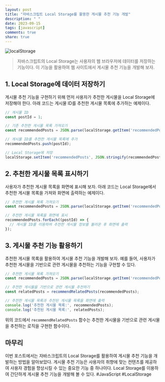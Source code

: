 ```yaml
---
layout: post
title: "자바스크립트 Local Storage를 활용한 게시물 추천 기능 개발"
description: " "
date: 2023-09-15
tags: [javascript]
comments: true
share: true
---
```


![localStorage](https://example.com/localstorage.png)

> 자바스크립트의 Local Storage는 사용자의 웹 브라우저에 데이터를 저장하는 기능이다. 이 기능을 활용하여 웹 사이트에서 게시물 추천 기능을 개발해 보자.

## 1. Local Storage에 데이터 저장하기 ##

게시물 추천 기능을 구현하기 위해 먼저 사용자가 추천한 게시물을 Local Storage에 저장해야 한다. 아래 코드는 게시물 ID를 추천한 게시물 목록에 추가하는 예제이다.

```javascript
// 게시물 ID
const postId = 1;

// 기존 추천한 게시물 목록 가져오기
const recommendedPosts = JSON.parse(localStorage.getItem('recommendedPosts')) || [];

// 게시물 ID를 추천한 게시물 목록에 추가
recommendedPosts.push(postId);

// Local Storage에 저장
localStorage.setItem('recommendedPosts', JSON.stringify(recommendedPosts));
```

## 2. 추천한 게시물 목록 표시하기 ##

사용자가 추천한 게시물 목록을 화면에 표시해 보자. 아래 코드는 Local Storage에서 추천한 게시물 목록을 가져와 화면에 출력하는 예제이다.

```javascript
// 추천한 게시물 목록 가져오기
const recommendedPosts = JSON.parse(localStorage.getItem('recommendedPosts')) || [];

// 추천한 게시물 목록을 화면에 표시
recommendedPosts.forEach((postId) => {
  // 게시물 ID를 이용하여 추천한 게시물 정보를 불러온 후 화면에 출력
});
```

## 3. 게시물 추천 기능 활용하기 ##

추천한 게시물 목록을 활용하여 게시물 추천 기능을 개발해 보자. 예를 들어, 사용자가 추천한 게시물을 기반으로 관련 게시물을 추천하는 기능을 구현할 수 있다.

```javascript
// 추천한 게시물 목록 가져오기
const recommendedPosts = JSON.parse(localStorage.getItem('recommendedPosts')) || [];

// 추천한 게시물을 기반으로 관련 게시물 추천하기
const relatedPosts = recommendRelatedPosts(recommendedPosts);

// 추천한 게시물 목록과 추천된 게시물 목록을 화면에 출력
console.log('추천한 게시물 목록:', recommendedPosts);
console.log('추천된 게시물 목록:', relatedPosts);
```

위의 코드에서 `recommendRelatedPosts` 함수는 추천한 게시물을 기반으로 관련 게시물을 추천하는 로직을 구현한 함수이다.

## 마무리 ##

이번 포스트에서는 자바스크립트의 Local Storage를 활용하여 게시물 추천 기능을 개발하는 방법을 알아보았다. 게시물 추천 기능은 사용자의 취향에 맞는 컨텐츠를 제공하여 사용자 경험을 향상시킬 수 있는 중요한 기능 중 하나이다. Local Storage를 이용하여 간단하게 게시물 추천 기능을 개발해 볼 수 있다. #JavaScript #LocalStorage